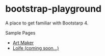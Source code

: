 # bootstrap-playground

A place to get familiar with Bootstarp 4.

Sample Pages

- [Art Maker](https://krisshen.github.io/bootstrap-playground/)
- [Loife (coming soon...)]()

